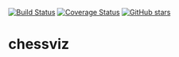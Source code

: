 [![Build Status](https://travis-ci.org/ShchegolevAlex/chessviz.svg?branch=master)](https://travis-ci.org/ShchegolevAlex/chessviz)
[![Coverage Status](https://coveralls.io/repos/github/ShchegolevAlex/chessviz/badge.svg?branch=master)](https://coveralls.io/github/ShchegolevAlex/chessviz?branch=master)
[![GitHub stars](https://img.shields.io/github/stars/ShchegolevAlex/chessviz.svg)](https://github.com/ShchegolevAlex/chessviz/stargazers)
# chessviz

